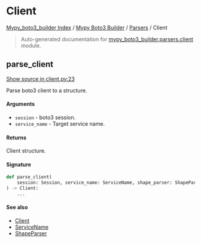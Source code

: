 # Client

[Mypy_boto3_builder Index](../../README.md#mypy_boto3_builder-index) /
[Mypy Boto3 Builder](../index.md#mypy-boto3-builder) /
[Parsers](./index.md#parsers) /
Client

> Auto-generated documentation for [mypy_boto3_builder.parsers.client](https://github.com/youtype/mypy_boto3_builder/blob/main/mypy_boto3_builder/parsers/client.py) module.

## parse_client

[Show source in client.py:23](https://github.com/youtype/mypy_boto3_builder/blob/main/mypy_boto3_builder/parsers/client.py#L23)

Parse boto3 client to a structure.

#### Arguments

- `session` - boto3 session.
- `service_name` - Target service name.

#### Returns

Client structure.

#### Signature

```python
def parse_client(
    session: Session, service_name: ServiceName, shape_parser: ShapeParser
) -> Client:
    ...
```

#### See also

- [Client](../structures/client.md#client)
- [ServiceName](../service_name.md#servicename)
- [ShapeParser](./shape_parser.md#shapeparser)



